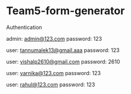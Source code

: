 # Team5-form-generator
Authentication

admin: admin@123.com
password: 123

user: tannumalek13@gmail.aaa
password: 123

user: vishalp2610@gmail.com
password: 2610

user: varnika@123.com
password: 123

user: rahul@123.com
password: 123


